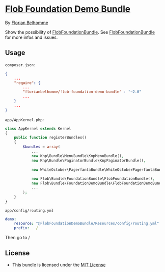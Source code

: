 # [Flob Foundation Demo Bundle](https://github.com/florianbelhomme/FlobFoundationDemoBundle)

By [Florian Belhomme](http://florianbelhomme.com)

Show the possibility of [FlobFoundationBundle](https://github.com/florianbelhomme/FlobFoundationBundle).
See [FlobFoundationBundle](https://github.com/florianbelhomme/FlobFoundationBundle) for more infos and issues.

## Usage

`composer.json`:

```JSON
{
    ...
    "require": {
        ...
        "florianbelhomme/flob-foundation-demo-bundle" : "~2.0"
        ...
    }
    ...
}
```

`app/AppKernel.php`:

```PHP
class AppKernel extends Kernel
{
    public function registerBundles()
    {
        $bundles = array(
            ...
            new Knp\Bundle\MenuBundle\KnpMenuBundle(),
            new Knp\Bundle\PaginatorBundle\KnpPaginatorBundle(),
            
            new WhiteOctober\PagerfantaBundle\WhiteOctoberPagerfantaBundle(),
            
            new Flob\Bundle\FoundationBundle\FlobFoundationBundle(),
            new Flob\Bundle\FoundationDemoBundle\FlobFoundationDemoBundle(),
            ...
        );
    }
}
```

`app/config/routing.yml`
```YAML
demo:
    resource: "@FlobFoundationDemoBundle/Resources/config/routing.yml"
    prefix:   /
```

Then go to /

## License

- This bundle is licensed under the [MIT License](http://opensource.org/licenses/MIT)

